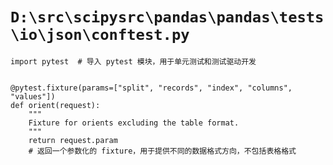 # `D:\src\scipysrc\pandas\pandas\tests\io\json\conftest.py`

```
import pytest  # 导入 pytest 模块，用于单元测试和测试驱动开发


@pytest.fixture(params=["split", "records", "index", "columns", "values"])
def orient(request):
    """
    Fixture for orients excluding the table format.
    """
    return request.param
    # 返回一个参数化的 fixture，用于提供不同的数据格式方向，不包括表格格式
```